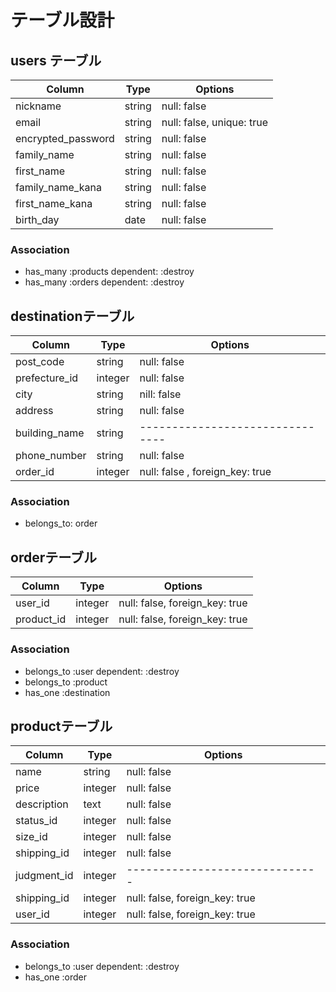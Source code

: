 # テーブル設計

## users テーブル

| Column             | Type   | Options                   |
| ------------------ | ------ | ------------------------- |
| nickname           | string | null: false               |
| email              | string | null: false, unique: true |
| encrypted_password | string | null: false               |
| family_name        | string | null: false               |
| first_name         | string | null: false               |
| family_name_kana   | string | null: false               |
| first_name_kana    | string | null: false               |
| birth_day          | date   | null: false               |

### Association
- has_many :products dependent: :destroy
- has_many :orders dependent: :destroy

## destinationテーブル

| Column           | Type    | Options                         |
| ---------------- | ------- | ------------------------------- |
| post_code        | string  | null: false                     |
| prefecture_id    | integer | null: false                     |
| city             | string  | nill: false                     |
| address          | string  | null: false                     |
| building_name    | string  | ------------------------------- |
| phone_number     | string  | null: false                     |
| order_id         | integer | null: false , foreign_key: true |

### Association
- belongs_to: order

## orderテーブル

| Column      | Type    | Options                        |
| ----------- | ------- | ------------------------------ |
| user_id     | integer | null: false, foreign_key: true |
| product_id  | integer | null: false, foreign_key: true |

### Association
- belongs_to :user dependent: :destroy
- belongs_to :product
- has_one :destination


## productテーブル

| Column        | Type    | Options                        |
| ------------- | ------- | ------------------------------ |
| name          | string  | null: false                    |
| price         | integer | null: false                    |
| description   | text    | null: false                    |
| status_id     | integer | null: false                    |
| size_id       | integer | null: false                    |
| shipping_id   |	integer |	null: false                    |
| judgment_id   | integer | ------------------------------ |
| shipping_id   |	integer |	null: false, foreign_key: true |
| user_id       |	integer	| null: false, foreign_key: true |

### Association
- belongs_to :user dependent: :destroy
- has_one :order
